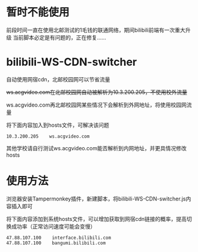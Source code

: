 # 暂时不能使用
前段时间一直在使用北邮测试的1毛钱的联通网络，期间bilibili前端有一次重大升级
当前脚本必定是有问题的，正在修复......


# bilibili-WS-CDN-switcher
自动使用网宿cdn，北邮校园网可以节省流量

~~ws.acgvideo.com在北邮校园网自动被解析为10.3.200.205，不使用校外流量~~

ws.acgvideo.com再北邮校园网某些情况下会解析到外网地址，将使用校园网流量

将下面内容加入到hosts文件，可解决该问题
```
10.3.200.205    ws.acgvideo.com
```

其他学校请自行测试ws.acgvideo.com能否解析到内网地址，并更具情况修改hosts


# 使用方法
浏览器安装Tampermonkey插件，新建脚本，将bilibili-WS-CDN-switcher.js内容插入即可

将下面内容添加到系统hosts文件，可以增加获取到网宿cdn链接的概率，提高切换成功率（正常访问速度可能会变慢）
```
47.88.107.100    interface.bilibili.com
47.88.107.100    bangumi.bilibili.com
```
